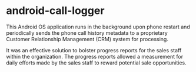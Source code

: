 # android-call-logger

This Android OS application runs in the background upon phone restart and periodically sends the phone call history metadata to a proprietary Customer Relationship Management (CRM) system for processing.

It was an effective solution to bolster progress reports for the sales staff within the organization. The progress reports allowed a measurement for daily efforts made by the sales staff to reward potential sale opportunities.


